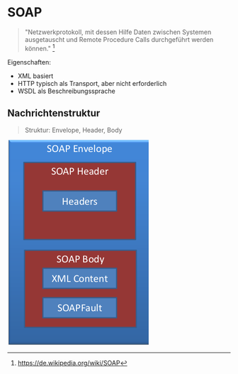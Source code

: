 # SOAP

> "Netzwerkprotokoll, mit dessen Hilfe Daten zwischen Systemen ausgetauscht und Remote Procedure Calls durchgeführt
> werden können." [^soapwiki]

Eigenschaften:

- XML basiert
- HTTP typisch als Transport, aber nicht erforderlich
- WSDL als Beschreibungssprache

## Nachrichtenstruktur

> Struktur: Envelope, Header, Body

![](./attachments/soap.png)

[^soapwiki]: https://de.wikipedia.org/wiki/SOAP
